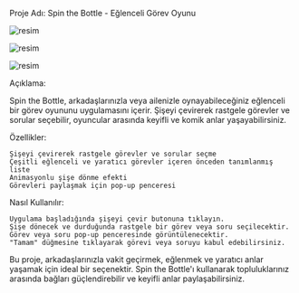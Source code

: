 Proje Adı: Spin the Bottle - Eğlenceli Görev Oyunu

![resim](https://github.com/SavasTanriverdi/Spin-the-Bottle---Fun-Mission-Game/assets/137842670/5816f5f4-382d-4221-82f6-eed09d1b14e6)

![resim](https://github.com/SavasTanriverdi/Spin-the-Bottle---Fun-Mission-Game/assets/137842670/fb17af66-1fa2-436e-9378-95bbae504805)

![resim](https://github.com/SavasTanriverdi/Spin-the-Bottle---Fun-Mission-Game/assets/137842670/da6bb81e-625a-46e4-bd1e-c0f884775e61)



Açıklama:

Spin the Bottle, arkadaşlarınızla veya ailenizle oynayabileceğiniz eğlenceli bir görev oyununu uygulamasını içerir. Şişeyi çevirerek rastgele görevler ve sorular seçebilir, oyuncular arasında keyifli ve komik anlar yaşayabilirsiniz.

Özellikler:

    Şişeyi çevirerek rastgele görevler ve sorular seçme
    Çeşitli eğlenceli ve yaratıcı görevler içeren önceden tanımlanmış liste
    Animasyonlu şişe dönme efekti
    Görevleri paylaşmak için pop-up penceresi

Nasıl Kullanılır:

    Uygulama başladığında şişeyi çevir butonuna tıklayın.
    Şişe dönecek ve durduğunda rastgele bir görev veya soru seçilecektir.
    Görev veya soru pop-up penceresinde görüntülenecektir.
    "Tamam" düğmesine tıklayarak görevi veya soruyu kabul edebilirsiniz.

Bu proje, arkadaşlarınızla vakit geçirmek, eğlenmek ve yaratıcı anlar yaşamak için ideal bir seçenektir. Spin the Bottle'ı kullanarak topluluklarınız arasında bağları güçlendirebilir ve keyifli anlar paylaşabilirsiniz.
